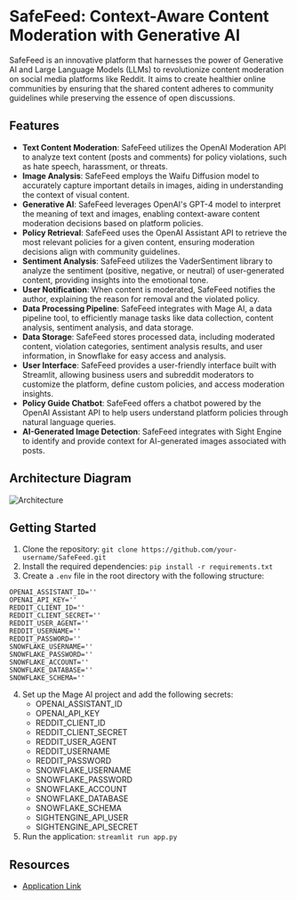 # SafeFeed: Context-Aware Content Moderation with Generative AI

SafeFeed is an innovative platform that harnesses the power of Generative AI and Large Language Models (LLMs) to revolutionize content moderation on social media platforms like Reddit. It aims to create healthier online communities by ensuring that the shared content adheres to community guidelines while preserving the essence of open discussions.

## Features

- **Text Content Moderation**: SafeFeed utilizes the OpenAI Moderation API to analyze text content (posts and comments) for policy violations, such as hate speech, harassment, or threats.
- **Image Analysis**: SafeFeed employs the Waifu Diffusion model to accurately capture important details in images, aiding in understanding the context of visual content.
- **Generative AI**: SafeFeed leverages OpenAI's GPT-4 model to interpret the meaning of text and images, enabling context-aware content moderation decisions based on platform policies.
- **Policy Retrieval**: SafeFeed uses the OpenAI Assistant API to retrieve the most relevant policies for a given content, ensuring moderation decisions align with community guidelines.
- **Sentiment Analysis**: SafeFeed utilizes the VaderSentiment library to analyze the sentiment (positive, negative, or neutral) of user-generated content, providing insights into the emotional tone.
- **User Notification**: When content is moderated, SafeFeed notifies the author, explaining the reason for removal and the violated policy.
- **Data Processing Pipeline**: SafeFeed integrates with Mage AI, a data pipeline tool, to efficiently manage tasks like data collection, content analysis, sentiment analysis, and data storage.
- **Data Storage**: SafeFeed stores processed data, including moderated content, violation categories, sentiment analysis results, and user information, in Snowflake for easy access and analysis.
- **User Interface**: SafeFeed provides a user-friendly interface built with Streamlit, allowing business users and subreddit moderators to customize the platform, define custom policies, and access moderation insights.
- **Policy Guide Chatbot**: SafeFeed offers a chatbot powered by the OpenAI Assistant API to help users understand platform policies through natural language queries.
- **AI-Generated Image Detection**: SafeFeed integrates with Sight Engine to identify and provide context for AI-generated images associated with posts.

## Architecture Diagram

![Architecture](https://github.com/LakshmanRaajS/Safe-Feed/assets/114884510/ba539c18-34fd-4c0c-af7b-d3cecbdea714)

## Getting Started

1. Clone the repository: `git clone https://github.com/your-username/SafeFeed.git`
2. Install the required dependencies: `pip install -r requirements.txt`
3. Create a `.env` file in the root directory with the following structure:

```
OPENAI_ASSISTANT_ID=''
OPENAI_API_KEY=''
REDDIT_CLIENT_ID=''
REDDIT_CLIENT_SECRET=''
REDDIT_USER_AGENT=''
REDDIT_USERNAME=''
REDDIT_PASSWORD=''
SNOWFLAKE_USERNAME=''
SNOWFLAKE_PASSWORD=''
SNOWFLAKE_ACCOUNT=''
SNOWFLAKE_DATABASE=''
SNOWFLAKE_SCHEMA=''
```

4. Set up the Mage AI project and add the following secrets:
   - OPENAI_ASSISTANT_ID
   - OPENAI_API_KEY
   - REDDIT_CLIENT_ID
   - REDDIT_CLIENT_SECRET
   - REDDIT_USER_AGENT
   - REDDIT_USERNAME
   - REDDIT_PASSWORD
   - SNOWFLAKE_USERNAME
   - SNOWFLAKE_PASSWORD
   - SNOWFLAKE_ACCOUNT
   - SNOWFLAKE_DATABASE
   - SNOWFLAKE_SCHEMA
   - SIGHTENGINE_API_USER
   - SIGHTENGINE_API_SECRET
5. Run the application: `streamlit run app.py`

## Resources

- [Application Link](http://35.237.36.236:8502/)
